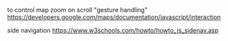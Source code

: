 to control map zoom on scroll "gesture handling"
https://developers.google.com/maps/documentation/javascript/interaction

side navigation
https://www.w3schools.com/howto/howto_js_sidenav.asp